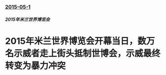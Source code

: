 ### [2015-05-1](/news/2015/05/1/index.md)

##### 2015年米兰世界博览会
# 2015年米兰世界博览会开幕当日，数万名示威者走上街头抵制世博会，示威最终转变为暴力冲突



